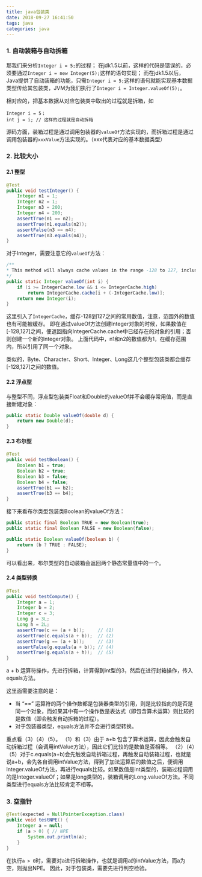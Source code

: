 ```yaml
---
title: java包装类
date: 2018-09-27 16:41:50
tags: java
categories: java
---
```



### 1. 自动装箱与自动拆箱
那我们来分析`Integer i = 5;`的过程；
在jdk1.5以前，这样的代码是错误的，必须要通过`Integer i = new Integer(5);`这样的语句实现；
而在jdk1.5以后，Java提供了自动装箱的功能，只需`Integer i = 5;`这样的语句就能实现基本数据类型传给其包装类，JVM为我们执行了`Integer i = Integer.valueOf(5);`。

相对应的，把基本数据从对应包装类中取出的过程就是拆箱，如
```
Integer i = 5；
int j = i; // 这样的过程就是自动拆箱
```
源码方面，装箱过程是通过调用包装器的`valueOf`方法实现的，而拆箱过程是通过调用包装器的`xxxValue`方法实现的。（xxx代表对应的基本数据类型）

<!--  more -->

### 2. 比较大小

#### 2.1 整型
```java
@Test
public void testInteger() {
    Integer n1 = 1;
    Integer n2 = 1;
    Integer n3 = 200;
    Integer n4 = 200;
    assertTrue(n1 == n2);
    assertTrue(n1.equals(n2));
    assertFalse(n3 == n4);
    assertTrue(n3.equals(n4));
}
```
对于Integer，需要注意它的`valueOf`方法：
```java
/**
* This method will always cache values in the range -128 to 127, inclusive, and may cache other values outside of this range.
*/
public static Integer valueOf(int i) {
    if (i >= IntegerCache.low && i <= IntegerCache.high)
        return IntegerCache.cache[i + (-IntegerCache.low)];
    return new Integer(i);
}
```
这里引入了`IntegerCache`，缓存-128到127之间的常用数值，注意，范围外的数值也有可能被缓存。
即在通过valueOf方法创建Integer对象的时候，如果数值在[-128,127]之间，便返回指向IntegerCache.cache中已经存在的对象的引用；否则创建一个新的Integer对象。
上面代码中，n1和n2的数值都为1，在缓存范围内，所以引用了同一个对象。

类似的，Byte、Character、Short、Integer、Long这几个整型包装类都会缓存[-128,127]之间的数值。

#### 2.2 浮点型
与整型不同，浮点型包装类Float和Double的valueOf并不会缓存常用值，而是直接新建对象：
```java
public static Double valueOf(double d) {
    return new Double(d);
}
```

#### 2.3 布尔型
```java
@Test
public void testBoolean() {
    Boolean b1 = true;
    Boolean b2 = true;
    Boolean b3 = false;
    Boolean b4 = false;
    assertTrue(b1 == b2);
    assertTrue(b3 == b4);
}
```
接下来看布尔类型包装类Boolean的valueOf方法：
```java
public static final Boolean TRUE = new Boolean(true);
public static final Boolean FALSE = new Boolean(false);

public static Boolean valueOf(boolean b) {
    return (b ? TRUE : FALSE);
}
```
可以看出来，布尔类型的自动装箱会返回两个静态常量值中的一个。

#### 2.4 类型转换
```java
@Test
public void testCompute() {
    Integer a = 1;
    Integer b = 2;
    Integer c = 3;
    Long g = 3L;
    Long h = 2L;
    assertTrue(c == (a + b));     // (1)
    assertTrue(c.equals(a + b));  // (2)
    assertTrue(g == (a + b));     // (3)
    assertFalse(g.equals(a + b)); // (4)
    assertTrue(g.equals(a + h));  // (5)
}
```
a + b 运算符操作，先进行拆箱，计算得到int型的3，然后在进行封箱操作，传入equals方法。

这里面需要注意的是：
* 当 “==” 运算符的两个操作数都是包装器类型的引用，则是比较指向的是否是同一个对象，而如果其中有一个操作数是表达式（即包含算术运算）则比较的是数值（即会触发自动拆箱的过程）。
* 对于包装器类型，equals方法并不会进行类型转换。

重点看（3）（4）（5）。
（1）和（3）由于 a+b 包含了算术运算，因此会触发自动拆箱过程（会调用intValue方法），因此它们比较的是数值是否相等。
（2）（4）（5）对于c.equals(a+b)会先触发自动拆箱过程，再触发自动装箱过程，也就是说a+b，会先各自调用intValue方法，得到了加法运算后的数值之后，便调用Integer.valueOf方法，再进行equals比较。如果数值是int类型的，装箱过程调用的是Integer.valueOf；如果是long类型的，装箱调用的Long.valueOf方法。不同类型进行equals方法比较肯定不相等。

### 3. 空指针
```java
@Test(expected = NullPointerException.class)
public void testNPE() {
    Integer a = null;
    if (a > 0) { // NPE
        System.out.println(a);
    }
}
```
在执行`a > 0`时，需要对a进行拆箱操作，也就是调用a的intValue方法，而a为空，则抛出NPE。
因此，对于包装类，需要先进行判空检验。
